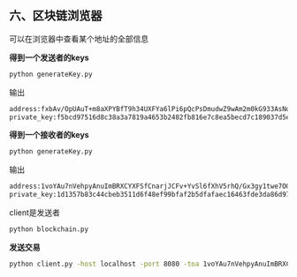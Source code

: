 ## 六、区块链浏览器

可以在浏览器中查看某个地址的全部信息

**得到一个发送者的keys**

```cmd
python generateKey.py
```

输出

```cmd
address:fxbAv/OpUAuT+m8aXPYBfT9h34UXFYa6lPi6pQcPsDmudwZ9wAm2m0kG933AsNq7uDFCfT+z5bZGooWIeh9C6g==
private_key:f5bcd97516d8c38a3a7819a4653b2482fb816e7c8ea5becd7c189037d5ea598d
```

**得到一个接收者的keys**

```cmd
python generateKey.py
```

输出

```cmd
address:1voYAu7nVehpyAnuImBRXCYXFSfCnarjJCFv+YvSl6fXhV5rhQ/Gx3gy1twe7OGKMFEcuiby8R4Nps7StK3Aaw==
private_key:1d1357b83c44cbeb3511d6f48ef99bfaf2b5dfafaec16463fde3da86d976d7c5
```

client是发送者

```cmd
python blockchain.py
```

**发送交易**

```cmd
python client.py -host localhost -port 8080 -toa 1voYAu7nVehpyAnuImBRXCYXFSfCnarjJCFv+YvSl6fXhV5rhQ/Gx3gy1twe7OGKMFEcuiby8R4Nps7StK3Aaw== -froma fxbAv/OpUAuT+m8aXPYBfT9h34UXFYa6lPi6pQcPsDmudwZ9wAm2m0kG933AsNq7uDFCfT+z5bZGooWIeh9C6g== -msg hello -private f5bcd97516d8c38a3a7819a4653b2482fb816e7c8ea5becd7c189037d5ea598d
```

